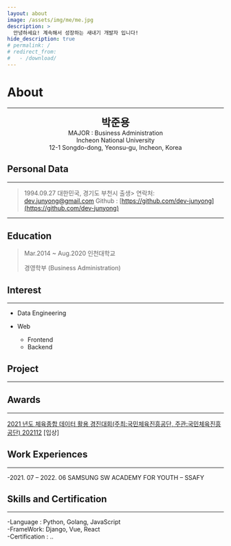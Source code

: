 ```yaml
---
layout: about
image: /assets/img/me/me.jpg
description: >
  안녕하세요! 계속해서 성장하는 새내기 개발자 입니다!
hide_description: true
# permalink: /
# redirect_from:
#   - /download/
---
```


# About
<!--author-->
***
<center>
<span style="font-size:170%;font-weight:bold"> 박준용
</span>
</center>
<center>MAJOR : Business Administration</center>
<center>Incheon National University</center>
<center>12-1 Songdo-dong, Yeonsu-gu, Incheon, Korea</center>

## Personal Data
---
> 1994.09.27 대한민국, 경기도 부천시 출생> 연락처: dev.junyong@gmail.com
> Github : [https://github.com/dev-junyong](https://github.com/dev-junyong) 
---

## Education
> Mar.2014 ~ Aug.2020 인천대학교
>
> 경영학부 (Business Administration)

## Interest 
---
* Data Engineering

* Web
    + Frontend
    + Backend


## Project
---

## Awards
---
[2021 년도 체육종합 데이터 활용 경진대회(주최:국민체육진흥공단, 주관:국민체육진흥공단) 202112](https://dev-junyong.notion.site/8f03152494c546b59079572907e27b61) [입상]

## Work Experiences
---
-2021. 07 – 2022. 06
SAMSUNG SW ACADEMY FOR YOUTH – SSAFY

## Skills and Certification
---
-Language : Python, Golang, JavaScript <br>
-FrameWork: Django, Vue, React <br>
-Certification : ..